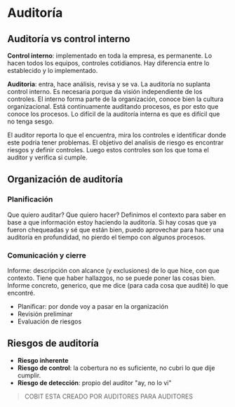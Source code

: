 
# Auditoría

## Auditoría vs control interno

**Control interno**: implementado en toda la empresa, es permanente. Lo hacen todos los equipos, controles cotidianos. Hay diferencia entre lo establecido y lo implementado.

**Auditoria**: entra, hace análisis, revisa y se va. La auditoría no suplanta control interno. Es necesaria porque da visión independiente de los controles. El interno forma parte de la organización, conoce bien la cultura organizacional. Está continuamente auditando procesos, es por esto que conoce los procesos. Lo difícil de la auditoría interna es que es difícil que no tenga sesgo. 

El auditor reporta lo que el encuentra, mira los controles e identificar donde este podria tener problemas. El objetivo del analisis de riesgo es encontrar riesgos y definir controles. Luego estos controles son los que toma el auditor y verifica si cumple.

## Organización de auditoría

### Planificación

Que quiero auditar? Que quiero hacer?
Definimos el contexto para saber en base a que información estoy haciendo la auditoría. Si hay cosas que ya fueron chequeadas y sé que están bien, puedo aprovechar para hacer una auditoría en profundidad, no pierdo el tiempo con algunos procesos.


### Comunicación y cierre
Informe: descripción con alcance (y exclusiones) de lo que hice, con que contexto. Tiene que haber hallazgos, no se puede poner las cosas bien. Informe concreto, generico, que me dice (para cada cosa que audité) lo que encontré.


* Planificar: por donde voy a pasar en la organización
* Revisión preliminar
* Evaluación de riesgos


## Riesgos de auditoría

* **Riesgo inherente**
* **Riesgo de control**: la cobertura no es suficiente, no cubri lo que dije cumplir.
* **Riesgo de detección**: propio del auditor "ay, no lo vi"


> COBIT ESTA CREADO POR AUDITORES PARA AUDITORES

